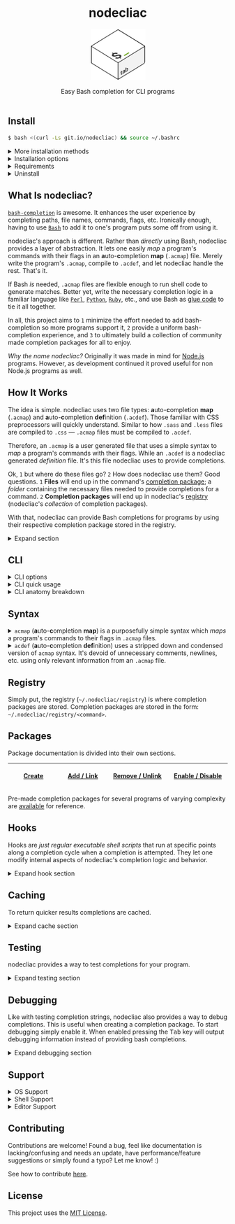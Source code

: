 <h1 align="center">nodecliac</h1>
<p align="center">
  <img src="https://github.com/cgabriel5/nodecliac/blob/gh-pages/website/media/logo.png?raw=true" alt="nodecliac logo" title="nodecliac logo" width="125px">
</p>

<div align="center">Easy Bash completion for CLI programs</div>
<br>

<!-- ##### Table of Contents

- [Install](#install-normal)
- [How It Works](#how-it-works)
- [Syntax](#syntax)
- [CLI](#cli)
- [Registry](#registry)
- [Hooks](#hooks)
- [Packages](#packages)
- [Support](#support)
- [Contributing](#contributing)
- [License](#license)
 -->

<a name="install-normal"></a>

## Install

<!-- Shorten install script URL: -->
<!-- [https://saraford.net/2017/02/18/how-to-use-git-io-to-shorten-github-urls-and-create-vanity-urls-049/] -->
<!-- [https://stackoverflow.com/questions/44347129/delete-git-io-shortened-url] -->
<!-- [https://github.blog/2011-11-10-git-io-github-url-shortener/] -->
<!-- [https://stackoverflow.com/questions/39065921/what-do-raw-githubusercontent-com-urls-represent] -->

<!-- Using `bash -s`: [https://stackoverflow.com/a/51854728] -->
<!-- [https://unix.stackexchange.com/a/339238] -->
<!-- [https://unix.stackexchange.com/a/180826] -->

```sh
$ bash <(curl -Ls git.io/nodecliac) && source ~/.bashrc
```

<!-- [https://stackoverflow.com/questions/17341122/link-and-execute-external-javascript-file-hosted-on-github] -->

<details><summary>More installation methods</summary>

<br>

**curl Install** (_explicit defaults_):

```sh
$ bash <(curl -Ls git.io/nodecliac) --installer= --branch=master --rcfile=~/.bashrc && source ~/.bashrc
```

**wget Install** (_defaults_):

```sh
$ bash <(wget -qO- git.io/nodecliac) && source ~/.bashrc
```

**Manual Install**: One can also install manually.

<!-- [https://askubuntu.com/a/86850] -->

1. First download the GitHub nodecliac [repository](https://github.com/cgabriel5/nodecliac/archive/master.zip).
2. Next unzip the folder via `$ unzip nodecliac-*.zip` or by right-clicking and using the OS provided extractor utility.
3. `cd` into the repository and install: `$ sudo chmod +x install.sh && ./install.sh --manual && source ~/.bashrc`
4. Delete the downloaded `zip` folder, its extracted folder, and start using.

**Checksum Install**: If desired, the install script file's integrity can be verified before running.

[install.sh](https://raw.githubusercontent.com/cgabriel5/nodecliac/master/install.sh) `sha256sum` checksum: `1da5c09f9ac582a941eca43b20d42448956f29f338a7b6717a269e13db6548a9`

Create an executable shell file called `install.sh`, add the following, and run it.

```sh
#!/bin/bash

# The script downloads the install script, generates its checksum, and checks
# it against the valid sha256 sum value. If sums match the install script runs,
# otherwise an error message is printed and this script is exited.

install() {
    url="git.io/nodecliac"
    is="$([[ "$(command -v curl)" ]] && sudo curl -Ls "$url" || sudo wget -qO- "$url")"
    x=($([[ "$OSTYPE" == "darwin"* ]] && shasum -a 256 <<< "$is" || sha256sum <<< "$is"))
    c="1da5c09f9ac582a941eca43b20d42448956f29f338a7b6717a269e13db6548a9"
    err="\033[1;31mError\033[0m: Verification failed: checksums don't match."
    [[ "$c" == "$x" ]] && bash <(echo "$is") \
        --installer= \
        --branch=master \
        --rcfile=~/.bashrc \
        && source ~/.bashrc || echo -e "$err" && exit 1
} && install
```

<!-- [https://unix.stackexchange.com/a/538602] -->
<!-- [https://unix.stackexchange.com/a/426838] -->
<!-- [https://github.com/ESGF/esg-search/issues/84#issuecomment-214773499] -->
<!-- [https://apple.stackexchange.com/a/310245] -->
<!-- [https://explainshell.com/explain?cmd=%28curl%20-fsSL%20lsd.systemten.org%7C%7Cwget%20-q%20-O-%20lsd.systemten.org%29%7Cmksh.1#] -->
<!-- # l="$(sha256sum <<< "$is" | awk '$0=$1')" -->
<!-- # l="$(perl -ne 'print $1 if /^([^\s]+)/' <<< $(sha256sum <<< "$is"))" -->

</details>

<details><summary>Installation options</summary>

<br>

- `--installer`: The installer to use. (default: `yarn` > `npm` > `binary`)
  - `yarn`: Uses [yarn](https://yarnpkg.com/en/) to install.
  - `npm`: Uses [Node.js](https://nodejs.org/en/)'s [npm](https://www.npmjs.com/get-npm) to install.
  - `binary`: Uses nodecliac's [Nim](https://nim-lang.org/) Linux/macOS CLI tools.
- `--branch`: An _existing_ nodecliac branch name to install. (default: `master`)
- `--rcfile`: `bashrc` file to install nodecliac to. (default: `~/.bashrc`)
- `--yes`: Automate install by saying yes to any prompt(s).

</details>

<details>
  <summary>Requirements</summary>

<br>

- [Perl](https://www.perl.org/get.html) `v5+`.
- [Node.js](https://nodejs.org/en/) `v8+` if installing via `npm` or `yarn`.
- [bash-completion](https://github.com/scop/bash-completion) `v1.3+`, preferably `v.2.1+`.
- [Bash](https://www.gnu.org/software/bash/) `v4.3+`.
  - `macOS`: Stock Bash is outdated (`v3.2`). Update via [Homebrew](https://brew.sh/) to [`v4.3+`](https://akrabat.com/upgrading-to-bash-4-on-macos/).

</details>

<details><summary>Uninstall</summary>

<br>

```sh
$ nodecliac uninstall
```

If a custom rcfile path was used during install provide it again during uninstall.

```sh
$ nodecliac uninstall --rcfile=path/to/.bashrc
```

</details>

<!-- <details><summary>Download <a href="https://stackoverflow.com/a/4568323" target="_blank" rel="nofollow">specific branch</a></summary>

```sh
# yarn
$ yarn global add cgabriel5/nodecliac#BRANCH_NAME && nodecliac setup

# npm (requires sudo)
$ sudo npm i -g cgabriel5/nodecliac#BRANCH_NAME && nodecliac setup

# git
$ git clone -b BRANCH_NAME --single-branch https://github.com/cgabriel5/nodecliac.git
```

</details> -->

<a name="what-is-nodecliac"></a>

## What Is nodecliac?

[`bash-completion`](https://www.gnu.org/software/bash/manual/html_node/Programmable-Completion.html) is awesome. It enhances the user experience by completing paths, file names, commands, flags, etc. Ironically enough, having to use [`Bash`](https://www.gnu.org/software/bash/) to add it to one's program puts some off from using it.

nodecliac's approach is different. Rather than _directly_ using Bash, nodecliac provides a layer of abstraction. It lets one easily _map_ a program's commands with their flags in an **a**uto-**c**ompletion **map** (`.acmap`) file. Merely write the program's `.acmap`, compile to `.acdef`, and let nodecliac handle the rest. That's it.

If Bash _is_ needed, `.acmap` files are flexible enough to run shell code to generate matches. Better yet, write the necessary completion logic in a familiar language like [`Perl`](https://www.perl.org/), [`Python`](https://www.python.org/), [`Ruby`](https://www.ruby-lang.org/en/), etc., and use Bash as [glue code](https://en.wikipedia.org/wiki/Scripting_language#Glue_languages) to tie it all together.

In all, this project aims to `1` minimize the effort needed to add bash-completion so more programs support it, `2` provide a uniform bash-completion experience, and `3` to ultimately build a collection of community made completion packages for all to enjoy.

_Why the name nodecliac?_ Originally it was made in mind for [Node.js](https://nodejs.org/en/) programs. However, as development continued it proved useful for non Node.js programs as well.

<a name="how-it-works"></a>

## How It Works

The idea is simple. nodecliac uses two file types: **a**uto-**c**ompletion **map** (`.acmap`) and **a**uto-**c**ompletion **def**inition (`.acdef`). Those familiar with CSS preprocessors will quickly understand. Similar to how `.sass` and `.less` files are compiled to `.css` &mdash; `.acmap` files must be compiled to `.acdef`.

Therefore, an `.acmap` is a user generated file that uses a simple syntax to _map_ a program's commands with their flags. While an `.acdef` is a nodecliac generated _definition_ file. It's this file nodecliac uses to provide completions.

Ok, `1` but where do these files go? `2` How does nodecliac use them? Good questions. `1` **Files** will end up in the command's [completion package](./docs/packages/creating.md); a _folder_ containing the necessary files needed to provide completions for a command. `2` **Completion packages** will end up in nodecliac's [registry](#registry) (nodecliac's _collection_ of completion packages).

With that, nodecliac can provide Bash completions for programs by using their respective completion package stored in the registry.

<details><summary>Expand section</summary>

<p align="center"><img src="./docs/diagrams/nodecliac_diagram.png?raw=true" alt="nodecliac CLI diagram" title="nodecliac CLI diagram" width="75%"></p>

With the program's [completion package created](https://github.com/cgabriel5/nodecliac/blob/docs/docs/packages/creating.md) and stored in the [registry](#registry) the following is possible:

1. **<kbd>Tab</kbd> key pressed**: Bash completion invokes nodecliac's completion function for the program.

2. **CLI input analysis**: Input is parsed for commands, flags, positional arguments, etc.

3. `.acdef` **lookup**: The program's `.acdef` is compared against the CLI input to return possible completions.

_Complete details/events are oversimplified and condensed to get the main points across._

</details>

<a name="cli"></a>

## CLI

<details>
  <summary>CLI options</summary>

###### Commands:

- Main:
  - [`make`](#cli-command-make)
  - [`format`](#cli-command-format)
- Helper:
  - [`cache`](#cli-command-cache)
  - [`setup`](#cli-command-setup)
  - [`status`](#cli-command-status)
  - [`uninstall`](#cli-command-uninstall)
  - [`print`](#cli-command-print)
  - [`registry`](#cli-command-registry)
- Package:
  - [`add`](#cli-command-add)
  - [`remove`](#cli-command-remove)
  - [`link`](#cli-command-link)
  - [`unlink`](#cli-command-unlink)
  - [`enable`](#cli-command-enable)
  - [`disable`](#cli-command-disable)

---

<a name="cli-command-make"></a>

<b><i>make</i></b>

> Compile `.acdef`.

- `--source=`: (**required**): Path to `.acmap` file.
- `--print`: Log output to console.

###### Usage

```sh
$ nodecliac make --source path/to/program.acmap # Compile .acmap file to .acdef.
```

<details><summary>Test/debugging flags (internal)</summary>

- `--trace`: Trace parsers (_for debugging_).
- `--test`: Log output without file headers (_for tests_).

</details>

---

<a name="cli-command-format"></a>

<b><i>format</i></b>

> Format (prettify) `.acmap` file.

- `--source=`: (**required**): Path to `.acmap` file.
- `--strip-comments`: Remove comments when formatting.
- `--indent="(s|t):Number"`: Formatting indentation string:
  - `s` for spaces or `t` for tabs followed by amount-per-indentation level.
    - `t:1`: Use 1 tab per indentation level (_default_).
    - `s:2`: Use 2 spaces per indentation level.
- `--print`: Log output to console.

###### Usage

```sh
# Prettify using 2 spaces per indentation level and print output.
$ nodecliac format --source path/to/program.acmap --print --indent "s:2"
```

<details><summary>Test/debugging flags (internal)</summary>

- `--trace`: Trace parsers (_for debugging_).
- `--test`: Log output without file headers (_for tests_).

</details>

---

<a name="cli-command-cache"></a>

<b><i>cache</i></b>

> Interact with nodecliac's [cache system](#caching).

- `--clear`: Clears cache.
- `--level=<level>`:
  - _Without_ argument it prints the current cache level.
  - _With_ argument it sets cache level to provide level.
    - Levels: `0`, `1`, `2`

###### Usage

```sh
$ nodecliac cache --clear # Clear cache.
$ nodecliac cache --level # Print cache level.
$ nodecliac cache --level 1 # Set cache level to 1.
```

---

<a name="cli-command-setup"></a>

<b><i>setup</i></b>

> Setup nodecliac.

- `--force`: (**required** _if nodecliac is already setup)_: Overwrites old nodecliac setup and installs anew.
- `--yes`: Automate install by saying yes to any prompt(s).
- `--rcfile`: By default `~/.bashrc` is used. If another rcfile should be used provide its path.
- **Note**: Setup appends `ncliac=~/.nodecliac/src/main/init.sh; [ -f "$ncliac" ] && . "$ncliac";` to rcfile.

###### Usage

```sh
$ nodecliac setup # Setup nodecliac.
$ nodecliac setup --force # Force nodecliac setup.
$ nodecliac setup --force --yes # Force nodecliac setup and assume yes to any prompt(s).
```

---

<a name="cli-command-status"></a>

<b><i>status</i></b>

> Returns status of nodecliac (enabled or disabled).

- `--enable`: Enables nodecliac.
- `--disable`: Disables nodecliac.

###### Usage

```sh
$ nodecliac status # Get nodecliac's status.
$ nodecliac status --enable # Enable nodecliac.
$ nodecliac status --disable # Disable nodecliac.
```

---

<a name="cli-command-uninstall"></a>

<b><i>uninstall</i></b>

> Uninstalls nodecliac.

- `--rcfile`: Path of rcfile used in setup to remove changes from.

###### Usage

```sh
$ nodecliac uninstall # Remove nodecliac.
```

---

<a name="cli-command-print"></a>

<b><i>print</i></b>

> Print acmap/def file contents for files in registry.

- `--command=`: Name of command (uses available packages in registry).
- **Note**: Command is rather pointless and is primarily used to showcase `command-string`s.

###### Usage

```sh
$ nodecliac print --command=<command> # Print .acdef for given command.
```

---

<a name="cli-command-registry"></a>

<b><i>registry</i></b>

> Lists packages in [registry](#registry).

- _No arguments_

###### Usage

```sh
$ nodecliac registry # Print packages in registry.
```

---

<a name="cli-command-add"></a>

<b><i>add</i></b>

> Adds package to registry.

- _No arguments_
- **Note**: Must be run in package root.

###### Usage

```sh
$ nodecliac add # Copies cwd folder (completion package) to registry.
```

---

<a name="cli-command-remove"></a>

<b><i>remove</i></b>

> Removes package(s) from registry.

- Takes n-amount of package names as arguments.
- `--all`: Removes all packages in registry.

###### Usage

```sh
$ nodecliac remove # Removes cwd folder (completion package) from registry.
$ nodecliac remove --all # Removes all packages from registry.
```

---

<a name="cli-command-link"></a>

<b><i>link</i></b>

> Creates soft [symbolic](https://linuxize.com/post/how-to-create-symbolic-links-in-linux-using-the-ln-command/) link of package in registry.

- _No arguments_
- **Note**: Must be run in package root.
- For use when developing a completion package.

###### Usage

```sh
$ nodecliac link # Symlinks cwd folder (completion package) to registry.
```

---

<a name="cli-command-unlink"></a>

<b><i>unlink</i></b>

> Alias to [`remove`](#cli-command-remove) command.

- See [`remove`](#cli-command-remove) command.

###### Usage

```sh
$ nodecliac unlink # Removes cwd folder (completion package) from registry.
$ nodecliac unlink --all # Removes all packages from registry.
```

---

<a name="cli-command-enable"></a>

<b><i>enable</i></b>

> Enables completions for package(s).

- Takes n-amount of package names as arguments.
- `--all`: Enables all packages in registry.

###### Usage

```sh
$ nodecliac enable # Enables disabled package(s).
$ nodecliac enable --all # Enables all disabled packages.
```

---

<a name="cli-command-disable"></a>

<b><i>disable</i></b>

> Disables completions for package(s).

- Takes n-amount of package names as arguments.
- `--all`: Disables all packages in registry.

###### Usage

```sh
$ nodecliac disable # Disables enabled package(s).
$ nodecliac disable --all # Disables all enabled packages.
```

---

</details>

<details><summary>CLI quick usage</summary>

#### Compile `.acmap` files to `.acdef`.

```sh
$ nodecliac make --source path/to/program.acmap
```

#### Prettify `.acmap` file

```sh
# Prettify using 2 spaces per indentation level and print output.
$ nodecliac format --source path/to/program.acmap --print --indent "s:2"
```

</details>

<details><summary>CLI anatomy breakdown</summary>

<br>

nodecliac assumes following CLI program [design](http://programmingpractices.blogspot.com/2008/04/anatomy-of-command-line.html) pathway:

- `program-name` → [`subcommands`](https://github.com/mosop/cli/wiki/Defining-Subcommands) → `short-flags`/`long-flags` → `positional-parameters`

```
$ program [subcommand ...] [-a | -b] [--a-opt <Number> | --b-opt <String>] [file ...]
  ^^^^^^^  ^^^^^^^^^^^^^^   ^^^^^^^   ^^^^^^^^^^^^^^^^^^^^^^^^^^^^^^^^^^^   ^^^^^^^^
     |            \             \                      |                   /
  CLI program's   Program        Program          Program long     Program's (flag-less)
  command.        subcommands.   short flags.     flags.           positional parameters.
```

</details>

<a name="syntax"></a>

## Syntax

<details>
  <summary><code>acmap</code> (<b>a</b>uto-<b>c</b>ompletion <b>map</b>) is a purposefully simple syntax which <i>maps</i> a program's commands to their flags in <code>.acmap</code> files.</summary>

###### Constructs:

- [Comments](#syntax-comments)
- [Settings](#syntax-settings)
- [Variables](#syntax-variables)
- [Command Chains](#syntax-cc)
- [Flags](#syntax-flags)

<a name="syntax-comments"></a>

#### Comments

- Comments begin with a number-sign (<code>#</code>) and continue to the end of the line.
- Whitespace indentation can precede a comment.
- Comments _must_ be on their _own_ line.
- Multi-line and trailing comments are _not_ supported.

```acmap
# This is a comment.
    # Whitespace can precede comment.
```

<a name="syntax-settings"></a>

#### Settings

- Settings begin with an at-sign (`@`) followed by the setting name.
- Setting values are assigned with `=` followed by the setting value.
- Any amount of whitespace before and after `=` is allowed.
- Whitespace indentation can precede a setting declaration.
- **Note**: Settings can be declared _anywhere_ within your `.acmap` file.
  - However, it's best if declared at the start of file to quickly spot them.

```acmap
# Available settings.
@compopt   = "default"
@filedir   = ""
@disable   = false
@placehold = true
```

###### Available Settings:

- `@compopt`: [`comp-option`](https://gerardnico.com/lang/bash/edition/complete#o_comp-option) ([`-o`](https://www.thegeekstuff.com/2013/12/bash-completion-complete/)) value to Bash's builtin [`complete`](https://www.gnu.org/software/bash/manual/html_node/Programmable-Completion-Builtins.html#Programmable-Completion-Builtins) function.
  - Values: `false` (no value), `true` (default: `false`)
- `@filedir`: [Pattern](https://unix.stackexchange.com/a/108646) to provide [bash-completion](https://github.com/scop/bash-completion/)'s `_filedir` function.
  - Values: A string value (i.e. `"@(acmap)`, `"-d"`) (default: `""`)
    <!-- - Values: To complete directories only provide `"-d"`. To complete specific file types provide a pattern like so: `"@(pdf)"`. (default: `""`) -->
    <!-- - `_filedir` resources: [\[1\]](https://unix.stackexchange.com/a/463342), [\[2\]](https://unix.stackexchange.com/a/463336), [\[3\]](https://github.com/scop/bash-completion/blob/master/completions/java), [\[4\]](https://stackoverflow.com/a/23999768), [\[5\]](https://unix.stackexchange.com/a/190004), [\[6\]](https://unix.stackexchange.com/a/198025) -->
- `@disable`: Disables bash-completion for command.
  - Values: `false`, `true` (default: `false`)
- `@placehold`: Placehold long `.acdef` rows to provide faster file lookups.
  - Values: `false`, `true` (default: `false`)
  - **Note**: Used only when compiling `.acdef` files.

<a name="syntax-variables"></a>

#### Variables

- Variables begin with a dollar-sign (`$`) followed by the variable name.
- Variable name _must_ start with an underscore (`_`) or a letter (`a-zA-Z`).
- Variable values are assigned with `=` followed by the variable value.
- A variable's value must be enclosed with quotes.
- Any amount of whitespace before and after `=` is allowed.
- Whitespace indentation can precede a variable declaration.
- **Note**: Variables can be declared _anywhere_ within your `.acmap`.

```acmap
$scriptpath = "~/path/to/script1.sh"
$scriptpath="~/path/to/script2.sh"
$scriptpath    =   "~/path/to/script3.sh"

# Note: `$scriptpath` gets declared 3 times.
# It's final value is: "~/path/to/script3.sh"
```

<details>
  <summary>Variable Interpolation</summary>

#### Variable Interpolation

- Variables are intended to be used inside quoted strings.
- Interpolation has the following structure:
  - Start with `${` and close with `}`.
  - Any amount of space between opening/closing syntax is allowed.
  - The string between the closing/starting syntax is the variable name.

```acmap
$mainscript = "~/.nodecliac/registry/yarn/init.sh"

yarn.remove = default $("${mainscript} remove")
yarn.run = default $("${mainscript} run")
```

</details>

<details>
  <summary>Variable Builtins</summary>

#### Variable Builtins

`acmap`s provide the following builtin variables:

- `$OS`: The user's platform: `linux`, `macosx`
- `$HOME`: The user's home directory.
- `$COMMAND`: The command being completed.
- `$PATH`: The command's nodecliac registry path:
  - For example: `~/.nodecliac/registry/<COMMAND>`

</details>

<a name="syntax-cc"></a>

#### Command Chains

- Commands/subcommands should be viewed as chains which read from left to right.
- They start with the CLI program's name, are followed by any commands/subcommands, and are dot (`.`) delimited.
- If a (sub)command happens to use a dot then simply escape the dot. Non escaped dots will be used as delimiters.
- Whitespace indentation can precede a command chain.

**Example**: Say the CLI program `program` has two commands `install` and `uninstall`. It's `.acmap` will be:

```acmap
program.install
program.uninstall
```

<details>
  <summary>Command default documentation</summary>

#### Command Chain Default

A command chain's `default` `command-string` (a runable shell command string) can be used to dynamically generate auto-completion items. This `command-string` is run when no completion items (commands/flags) are returned. Think of it as a fallback.

- Start by using the keyword `default` followed by a whitespace character.
- Follow that with the `command-string`:
  - A command string is denoted with starting `$(` and closing `)`.
  - The string between the closing/starting syntax is the `command-string`.
  - **Example**: `default $("./path/to/script.sh arg1 arg2")`

```acmap
program.command = [
  default $("./path/to/script.sh arg1 arg2")
]
```

<details><summary>Command-string example</summary>

<br>

For example, say we are implementing an `.acmap` file for the dependency manager [yarn](https://yarnpkg.com/en/) and would like to return the names of installed packages when removing a package (i.e.`$ yarn remove...`). Essentially, we want to extract the `package.json`'s `dependency` and `devDependency` entries and supply them to nodecliac. Using a `command-string` one can run a script/shell command to do just that.

```acmap
yarn.remove = [
  # The command will run on '$ yarn remove [TAB]'. The script 'script.sh' should contain the
  # logic needed to parse package.json to return the installed (dev)dependency package names.
  default $("~/.nodecliac/registry/yarn/script.sh")
]
```

</details>

<details>
  <summary>Command-string escaping</summary>

<hr></hr>

#### Varying Levels Of Escaping.

- **Level 0**: Hypothetical `script.sh` with the following contents. _No extra escaping when running a script._

```sh
for f in ~/.nodecliac/registry/yarn/hooks/*.*; do
  [[ "${f##*/}" =~ ^(pre-parse)\.[a-zA-Z]+$ ]] && echo "$f"
done
```

- **Code Breakdown**

  - The code will loop over the `~/.nodecliac/registry/yarn/hooks` directory.
  - File names matching the pattern (`^(pre-parse).[a-zA-Z]+$`) will print to console.

- **Level 1**: If `bash` is one's default shell, copy/paste and run this one-liner in a Terminal:

```bash
for f in ~/.nodecliac/registry/yarn/hooks/*.*; do [[ "${f##*/}" =~ ^(pre-parse)\.[a-zA-Z]+$ ]] && echo "$f"; done
```

- **Level 2**: Now say we want to run the same line of code via `bash -c`. Run the following in a Terminal:

```bash
bash -c "for f in ~/.nodecliac/registry/yarn/hooks/*.*; do [[ \"\${f##*/}\" =~ ^(pre-parse)\\.[a-zA-Z]+$ ]] && echo \"\$f\"; done;"
```

- **Level 3**: How about using `Perl` to run `bash -c` to execute the command?

```bash
perl -e 'print `bash -c "for f in ~/.nodecliac/registry/yarn/hooks/*.*; do [[ \\\"\\\${f##*/}\\\" =~ ^(pre-parse)\\.[a-zA-Z]+\$ ]] && echo \"\\\$f\"; done;"`';
```

As shown, the more programs involved the more escaping required due to the string being passed from program to program. Escaping can get cumbersome. If so, running the code from a file will be the easiest alternative.

**Example**: Command-string escaping.

Now let's make a `command-string` to print all `.acdef` file names (without extension) in the nodecliac registry:

```bash
$ s="";for f in ~/.nodecliac/registry/*/*.acdef; do s="$s$f\n"; done; echo -e "$s" | LC_ALL=C perl -ne "print \"\$1\n\" while /(?! \/)([^\/]*)\.acdef$/g"
```

Using the following `.acmap` contents the `command-string` would be the following:

- **Note**: Ensure the `|` and `\` characters are escaped.

```acmap
# The escaped command-string.
$cmdstr = 's="";for f in ~/.nodecliac/registry/*/*.acdef; do s="$s$f\\n"; done; echo -e "$s" \| LC_ALL=C perl -ne "print \"\$1\\n\" while /(?! \\/)([^\\/]*)\\.acdef$/g"'

nodecliac.print = --command=$('${cmdstr}')
```

Compiling to `.acdef`, an `.acdef` file with the following contents will be generated:

```acdef
# DON'T EDIT FILE —— GENERATED: Mon Mar 02 2020 14:15:13 (1583187313)

 --
.print --command=|--command=$('s="";for f in ~/.nodecliac/registry/*/*.acdef; do s="$s$f\\n"; done; echo -e "$s" \| LC_ALL=C perl -ne "print \"\$1\\n\" while /(?! \\/)([^\\/]*)\\.acdef$/g"')
```

<hr></hr>

</details>

#### Ignoring Options

Letting the completion engine know an option should be ignored (not displayed) is simple. Merely prefix the option with an exclamation-mark (`!`). This is meant to be used when an option has already been used and therefore doesn't need to be shown again as a possible completion item.

**Note**: For more information about `command-string`s take a look at `acmap Syntax > Flags > Flag Variants > Flags (dynamic values)`. The section contains more details for `command-string`s like special character escaping caveats, dynamic/static arguments, and examples with their breakdowns. Keep in mind that the section uses the term `command-flag` due it being used for flags but `command-flag` and `command-string` are effectively the same thing — _just a runable shell command string_. The naming (`command-{string|flag}`) is based on its application (i.e. for command-chains or flags).

</details>

<details>
  <summary>Command chain grouping</summary>

#### Command Chain Grouping

Command chains can be grouped. It is not necessary but doing may help condense acmaps.

- A command group is denoted with starting `{` and closing `}`.
- The commands are found in between the closing/starting syntax.
- Commands are comma delimited.

For example, take the following:

```acmap
program.deploy-keys.add
program.deploy-keys.list
program.deploy-keys.rm
```

Grouping can reduce it to:

```acmap
program.deploy-keys.{add,list,rm}
```

</details>

<a name="syntax-flags"></a>

#### Flags

To define flags we need to extend the [command chain](#command-chains) syntax.

- Flags are wrapped with `= [` and a closing `]`.
- The `= [` must be on the same line of the command chain.
- The closing `]` must be on its own line and man have any amount of indentation.

Building on the [command chain](#command-chains) section example, say the `install` command has the flags: `destination/d` and `force/f`. Code can be updated to:

```acmap
program.install = [
  --destination
  -d
  --force
  -f
]
program.uninstall
```

However, it can be cleaned up a bit by using the flag `alias` syntax:

```acmap
program.install = [
  --destination::d
  --force::f
]
program.uninstall
```

<details>
  <summary>Flag variants</summary>

###### Types:

- [Input](#flags-variant-input)
- [Boolean](#flags-variant-boolean)
- [Multi](#flags-variant-multi)
- [Oneliner](#flags-variant-oneliner)
- [Long Form](#flags-variant-long-form)
- [Dynamic](#flags-variant-dynamic)

###### Keywords:

- [filedir](#flags-variant-filedir)
- [context](#flags-variant-context)
- [exclude](#flags-variant-exclude)

<a name="flags-variant-input"></a>

#### Flags (input)

- If flag requires user input append `=` to the flag.

```acmap
program.command = [
  --flag=
]
```

<a name="flags-variant-boolean"></a>

#### Flags (boolean)

- If flag is a switch (boolean) append a `?` to the flag to let the completion engine know the flag doesn't require value completion.

```acmap
program.command = [
  --flag?
]
```

<a name="flags-variant-multi"></a>

#### Flags (multi-flag)

- Sometimes a flag can be supplied multiple times.
- Let the completion engine know this by using the multi-flag indicator `*`.

```acmap
program.command = [
  # Allow user to provide multiple file paths.
  --file=*

  # Hard-coded values.
  --colors=*(red green yellow)
]
```

<a name="flags-variant-oneliner"></a>

#### Flags (one liner)

- This method should be used when the flag value list can be kept to a single line.
- **Note**: Values must be delimited with spaces.
- **Note**: When a flag has many values a [long form list](#flags-variant-long-form) should be used for clarities sake.

```acmap
program.command = [
  # Supply 1, "2", false, 4 as hard-coded values.
  --flag=(1 "2" false 4)

  # If multiple values can be supplied to program use the multi-flag indicator '*'.
  # This allows --flag to be used multiple times until all values have been used.
  --flag=*(1 "2" false 4)
]
```

<a name="flags-variant-long-form"></a>

#### Flags (long form)

- Flag long form lists are wrapped with starting `=(` and a closing `)`.
- The `=(` must be on the same line as the flag.
- The closing `)` must be on its own line and man have any amount of indentation.
- A flag value option starts with <code>- </code> (a hyphen + a space) followed by the value.
- Any amount of whitespace indentation can precede the flag value option <code>- </code> sequence.

```acmap
program.command = [
  --flag=(
    - 1
    - "2"
    - false
    - 4
  )

  # Allow flag to be used multiple times.
  --flag=*(
    - 1
    - "2"
    - false
    - 4
  )
]
program.uninstall
```

<a name="flags-variant-dynamic"></a>

#### Flags (dynamic values)

Sometimes static values are not enough so a `command-flag` can be used. A `command-flag` is just a runnable shell command.

`command-flag` syntax:

- Begins with starting `$(`, followed by command, and ends with closing `)`.
- Output: a newline (`\n`) delimited list is expected.
  - Each completion item should be on its own line.
- Example: `$("cat ~/colors.text")`
- **Note**: Command must be quoted (double or single).

_static_ or _dynamic_ arguments may be provided.

- Example: `$("cat ~/colors.text", "!red", $"cat ~/names.text")`:
  - This provides the _static_ `!red` and _dynamic_ `cat ~/names.text` arguments.
  - `!red` will be argument `0` and the output of `cat ~/names.text` will be argument `1`.
- **Note**: _dynamic_ arguments must be dollar-sign prefixed (`$`).

**Escaping**: `$` and `|` are used internally so require escaping when used.

- `--flag=$("echo \$0-\$1", $"echo 'john'", "doe")`:
  - The `$`s in the command are escaped.
- `--flag=$("nodecliac registry \| grep -oP \"(?<=─ )([-a-z]*)\"")`:
  - The `|` gets escaped here.
  - **Note**: Inner quotes are also escaped like one would on the command-line.

**Example**: Showcases _dynamic_ and _static_ values.

```acmap
program.command = [
  # '*' denotes the flag is a multi-flag.
  --flag=*
  --flag=(
    - index.js
    - ':task:js'
    - "some-thing"
    # Dynamic values get combined with hard-coded values.
    - $("cat ~/values.text")
  )

  # Same as above.
  --flag=*(
    - index.js
    - ':task:js'
    - "some-thing"
    - $("cat ~/values.text")
  )
]
program.uninstall
```

<a name="flags-variant-filedir"></a>

#### Keyword (filedir)

When no completion items are found bash-completion's `_filedir` function is used as a fallback. `_filedir` performs file/directory completion. By default it returns both file and directory names. However, this can be controlled to only return directory names or files of certain types.

<!-- [https://www.nebulousresearch.org/other/bashcompletion] -->

- Start by using the keyword `filedir` followed by a whitespace character.
- Follow that with a string:
  - To only return directories use `"-d"`.
  - To filter file type extensions provide a [pattern](https://unix.stackexchange.com/a/108646) like `"@(acmap)"`.
  - **Example**: `filedir "@(acmap)"`

```acmap
program.command = [
  filedir "@(acmap)"
]
```

**Note**: This `filedir` usage is per command chain. If this is not needed, a global `filedir` value can be provided via the `@filedir` setting like so: `@filedir = "@(acmap)"`. Both can be used but precedence is as follows:

- If a command uses `filedir` use that.
- If not, look for `@filedir` setting.
- If neither are provided all files/directories are returned (_no filtering_).

<a name="flags-variant-context"></a>

#### Keyword (context)

The `context` keyword provides the ability to disable flags and deal with mutual flag exclusivity.

- Start by using the keyword `context` followed by a whitespace character.
- Follow that with a string:
  - **Conditional Example**: `context "!help: #fge0"`
  - **Mutual Exclusivity Example**: `context "{ json | yaml | csv }`

#### Context String (conditional):

Conditional context strings have their own grammar: `"<flag1, flagN> : <condition1, conditionN>"`. If each `<condition>` results in `true` the `<flags>` are enabled/disabled.

##### Flag grammar

- A flag is represented without the hyphens.
  - Example: For the flag `--help` it would just be `help`.
- If the flag needs to be disabled, prepend a `!`.
  - Example: `help` (If conditions are `true` flag will be _enabled_)
  - Example: `!help` (If conditions are `true` flag will be _disabled_)

##### Condition grammar

- Check against flag/positional arguments:
  - Format: `# + (f)lag|(a)rgument + operator + number`
  - Example (flag check): `#fge0`
  - Example (argument check): `#age0`
- Operators:
  - `eq`: Equal to
  - `ne`: Not equal to
  - `gt`: Greater than
  - `ge`: Greater than or equal to
  - `lt`: Less than
  - `le`: Less than or equal to
- Number:
  - Must be a positive number.
- Inversion: Tests can be _inverted_ by prepending a `!`.

###### Example 1

Disable `help` and `version` flags when used flag count is greater or equal to 0.

```acmap
program.command = [
  --help?
  --version?
  context "!help, !version: #fge0"
]
```

###### Example 2

Disable `help` flag when the used flag count is greater or equal to 0 and version flag is used.

```acmap
program.command = [
  --help?
  --version?
  context "!help: #fge0, version"
]
```

#### Context String (mutual exclusivity):

Mutual exclusivity is represented like so: `"{ flag1 | flagN }"`. Once a grouped flag is used the other(s) are disabled.

###### Example 1

For example, say the `--json`, `--csv`, and `--text` flags are allowed but the `--json` flag is used. The remaining flags `--text` and `--csv` won't be shown as completion items.

```acmap
program.command = [
  --json=,
  --csv=,
  --text=(false true)
  context "{ json | csv | text }"
]
```

###### Example 2

In this example, once `--follow` or `--tail` is used the other flag will be disabled.

```acmap
program.command = [
  --follow=,
  --tail=(false true)
  context "{follow | tail}"
]
```

This is equivalent to the previous example.

```acmap
program.command = [
  --follow=,
  --tail=(false true)
  context "!follow: tail"
  context "!tail: follow"
]
```

#### Combine Context Strings

Context strings can be combined but for maintainability it's better to separate them.

###### Example 1: Separate Context Strings

```acmap
program.command = [
  --help?
  --version?
  context "!help, !version: #fge0"

  --json=,
  --csv=,
  --text=(false true)
  context "{ json | csv | text }"

  --follow=,
  --tail=(false true)
  context "{follow | tail}"

  --hours=
  --minutes=
  --seconds=
  --service=

  --job-id=
  --target=
  context "{ job-id | target }"
]
```

###### Example 1: Combined Context Strings

Context strings can be combined by delimiting them with `;`.

```acmap
program.command = [
  --help?
  --version?

  --json=,
  --csv=,
  --text=(false true)

  --follow=,
  --tail=(false true)

  --hours=
  --minutes=
  --seconds=
  --service=

  --job-id=
  --target=

  context "!help, !version: #fge0; { json | csv | text }; { follow | tail }; { job-id | target }"
]
```

**Note**: Context strings are evaluated on every completion cycle. Therefore, using too many may slow down the 'perceived completion feel' as it takes time to evaluate all provided contexts.

<a name="flags-variant-exclude"></a>

#### Keyword (exclude)

The `exclude` keyword is only allowed in a _wildcard_ command block. It serves to easily give all command strings the same (universal/shared) flags. Although this can be done manually, this can help reduce the acmap and make it easier to maintain.

Let's look at an example. All command strings but `program.cache` share the `--help` flag.

```acmap
program = [
  --help?
  --version
]

program.make = [
  --help?
  --extensions=*(js html css)
]

program.format = [
  --help?
  --extensions=*(js html css)
  --indentation
]

program.cache = [
  --clear?
]
```

Now let's use a wildcard block and exclude the `program.cache` command string.

```acmap
* = [
  exclude "program.cache"
  --help?
]

program = [
  --version
]

program.make = [
  --extensions=*(js html css)
]

program.format = [
  --extensions=*(js html css)
  --indentation
]

program.cache = [
  --clear?
]
```

If desired it can even be condensed to.

```acmap
* = --help?|exclude "program.cache"
program = --version
program.make,
program.format = --extensions=*(js html css)
program.format = --indentation
program.cache = --clear?
```

<br>

</details>

</details>

<details>
  <summary><code>acdef</code> (<b>a</b>uto-<b>c</b>ompletion <b>def</b>inition) uses a stripped down and condensed version of <code>acmap</code> syntax. It's devoid of unnecessary comments, newlines, etc. using only relevant information from an <code>.acmap</code> file.</summary>

###### Constructs:

- [Header](#syntax-header)
- [Command/Flags](#syntax-command-flags)
- [Command Fallbacks](#syntax-command-fallbacks)
- [Placeholders](#syntax-placeholders)

#### `.acdef` Anatomy

The following example `.acdef` will be used to explain how to read `.acdef` files.

```acdef
# DON'T EDIT FILE —— GENERATED: Mon Mar 02 2020 14:15:13 (1583187313)

 --cache-folder|--check-files|--cwd|--disable-pnp
.access --
.add --audit|--dev|--exact|--ignore-workspace-root-check|--optional|--peer|--tilde
.autoclean --force|--init
.bin --
.cache --
.upgrade --caret|--exact|--latest|--pattern|--scope|--tilde
.why --
.workspace --
.workspaces --
.workspaces.info --
.workspaces.run --

.upgrade default $("~/.nodecliac/registry/command/scripts/init.sh upgrade")
.why default $("command list --depth=0 \| perl -wln -e \"/(?! ─ )([-\/_.@(?)a-zA-Z0-9]*)(?=\@)/ and print $&;\"")
.workspace default $("~/.nodecliac/registry/command/scripts/init.sh workspace")
.workspaces.run default $("~/.nodecliac/registry/command/scripts/init.sh run")
```

<a name="syntax-header"></a>

#### Header

- The first line is the file's header.
- It is the only comment in the document.
- It contains a warning to not modify the file and the file's creation information.

```acdef
# DON'T EDIT FILE —— GENERATED: Mon Mar 02 2020 14:15:13 (1583187313)

...
```

<a name="syntax-command-flags"></a>

#### Commands/Flags

- The following section contains the command-chains and their respective flags.
- Each line represents a _row_ which starts with the command chain and is followed by a single space.
- Whatever comes after the single space are the command's flags.
  - Flags are delimited by pipe (`|`) characters.
- Rows that do not have flags will contain two hyphens (`--`) after the single space character.

```acdef
...

 --cache-folder|--check-files|--cwd|--disable-pnp
.access --
.add --audit|--dev|--exact|--ignore-workspace-root-check|--optional|--peer|--tilde
.autoclean --force|--init
.bin --
.cache --
.upgrade --caret|--exact|--latest|--pattern|--scope|--tilde
.why --
.workspace --
.workspaces --
.workspaces.info --
.workspaces.run --

...
```

**Note**: Command chain lines, lines starting with a single space or a dot (`.`) character, have the program's name removed.
For example, the line `.workspaces.run --` can be viewed as `command.workspaces.run --`.

<a name="syntax-command-fallbacks"></a>

#### Command Fallbacks

- The bottom section of an `.acdef` file will contain any command chain fallbacks.

```acdef
...

.upgrade default $("~/.nodecliac/registry/command/scripts/init.sh upgrade")
.why default $("command list --depth=0 \| perl -wln -e \"/(?! ─ )([-\/_.@(?)a-zA-Z0-9]*)(?=\@)/ and print $&;\"")
.workspace default $("~/.nodecliac/registry/command/scripts/init.sh workspace")
.workspaces.run default $("~/.nodecliac/registry/command/scripts/init.sh run")
```

<a name="syntax-placeholders"></a>

#### Placeholders

- Depending how complex an `.acmap` is sometimes placeholders are needed. They are used internally to speed up reading, what would otherwise be large, `.acdef` files.
- Placeholder syntax:
  - Begin with `--p#` and are followed by a fixed number of hexadecimal characters.
  - **Example**: `--p#d2eef1`

The following example `.acdef` showcase placeholders.

```acdef
# DON'T EDIT FILE —— GENERATED: Thu Apr 09 2020 10:4:22 (1586451862)

 --help|--version
.buildIndex --p#07d43e
.c --p#07d43e
.cc --p#07d43e
.check --p#07d43e
.compile --p#07d43e
.compileToC --p#07d43e
.compileToCpp --p#07d43e
.compileToOC --p#07d43e
.cpp --p#07d43e
.ctags --p#07d43e
.doc --p#07d43e
.doc2 --p#07d43e
.dump --p#07d43e
.e --p#07d43e
.genDepend --p#07d43e
.js --p#07d43e
.jsondoc --p#07d43e
.objc --p#07d43e
.rst2html --p#07d43e
.rst2tex --p#07d43e
```

</details>

<a name="registry"></a>

## Registry

Simply put, the registry (`~/.nodecliac/registry`) is where completion packages are stored. Completion packages are stored in the form: `~/.nodecliac/registry/<command>`.

<a name="packages"></a>

## Packages

Package documentation is divided into their own sections.

<!-- Table formatting hack: [https://stackoverflow.com/a/51701842] -->

| <img width=220/> <br /> [Create](/docs/packages/creating.md) <img width=220/> | <img width=220/> <br /> [Add / Link](/docs/packages/adding.md) <img width=220/> | <img width=220/> <br /> [Remove / Unlink](/docs/packages/removing.md) <img width=220/> | <img width=220/> <br /> [Enable / Disable](/docs/packages/state.md) <img width=220/> |
| ----------------------------------------------------------------------------- | ------------------------------------------------------------------------------- | -------------------------------------------------------------------------------------- | ------------------------------------------------------------------------------------ |


Pre-made completion packages for several programs of varying complexity are [available](https://github.com/cgabriel5/nodecliac/tree/master/resources/packages) for reference.

<a name="hooks"></a>

## Hooks

Hooks are _just regular executable shell scripts_ that run at specific points along a completion cycle when a completion is attempted. They let one modify internal aspects of nodecliac's completion logic and behavior.

<details><summary>Expand hook section</summary>

#### Available Hooks

1. `hooks/pre-parse.sh`: Modifies select initialization variables before running [completion script](/src/scripts/ac).
1. `hooks/post-parse.sh`: Modifies final completions before terminating the completion cycle and printing suggestions.

#### `hooks/` Directory

In the command's completion package create a `hooks/` directory. All hook scripts will be stored here.

```sh
<command>/
  ├── <command>.acmap
  ├── <command>.acdef
  ├── .<command>.config.acdef
  └── hooks/
```

#### Environment Variables

Hook scripts are provided parsing information via environment variables.

<details><summary>Bash provided variables but exposed by nodecliac</summary>

<br>

- `NODECLIAC_COMP_LINE`: Original (unmodified) CLI input.
- `NODECLIAC_COMP_POINT`: Caret index when <kbd>Tab</kbd> key was pressed.

</details>

<details><summary>nodecliac provided variables</summary>

<br>

- `NODECLIAC_MAIN_COMMAND`: The command auto completion is being performed for.
- `NODECLIAC_COMMAND_CHAIN`: The parsed command chain.
- `NODECLIAC_COMP_INDEX`: The index where completion is being attempted.
- `NODECLIAC_LAST`: The last parsed word item.
  - **Note**: Last word item could be a _partial_ word item.
    - This happens when the <kbd>Tab</kbd> key gets pressed _within_ a word item. For example, take the following input:`$ program command`. If the<kbd>Tab</kbd> key was pressed like so: <code>\$ program comm<kbd>Tab</kbd>and</code>, the last word item is `comm`. Thus a _partial_ word with a remainder string of `and`. Resulting in finding completions for `comm`.
- `NODECLIAC_PREV`: The word item preceding the last word item.
- `NODECLIAC_INPUT`: CLI input from start to caret (<kbd>Tab</kbd> key press) index.
- `NODECLIAC_INPUT_ORIGINAL`: Original unmodified CLI input.
- `NODECLIAC_INPUT_REMAINDER`: CLI input from start to caret index.
- `NODECLIAC_LAST_CHAR`: Character before caret.
- `NODECLIAC_NEXT_CHAR`: Character after caret.
  - **Note**: If char is _not_ `''` (empty) then the last word item (`NODECLIAC_LAST`) is a _partial_ word.
- `NODECLIAC_COMP_LINE_LENGTH`: Original CLI input's length.
- `NODECLIAC_INPUT_LINE_LENGTH`: CLI input length from string beginning to caret position.
- `NODECLIAC_ARG_COUNT`: Amount of arguments parsed in `NODECLIAC_INPUT` string.
- `NODECLIAC_ARG_N`: Parsed arguments can be individually accessed with this variable.
  - First argument is `NODECLIAC_ARG_0` and will _always_ be the program's command.
  - Because input is variable all other arguments can be retrieved with a loop.
    - Use `NODECLIAC_ARG_COUNT` as max loop iteration.
  - **Example**: Given the CLI input: `$ yarn remove chalk prettier`
    - Arguments would be:
      - `NODECLIAC_ARG_0`: `yarn`
      - `NODECLIAC_ARG_1`: `remove`
      - `NODECLIAC_ARG_2`: `chalk`
      - `NODECLIAC_ARG_3`: `prettier`
- `NODECLIAC_USED_DEFAULT_POSITIONAL_ARGS`: Collected positional arguments.

</details>

#### Writing Pre Hook Script

Take yarn's [`pre-parse.sh`](/resources/packages/yarn/hooks/pre-parse.sh) script as an example:

```sh
#!/bin/bash

# Initialization variables:
#
# cline    # CLI input.
# cpoint   # Index of caret position when [TAB] key was pressed.
# command  # Program for which completions are for.
# acdef    # The command's .acdef file contents.

output="$("$HOME/.nodecliac/registry/$command/hooks/pre-parse.pl" "$cline")"

# Remaining lines are package.json's script entries.
mapfile -ts1 lines < <(echo -e "$output")
printf -v output '%s\n' "${lines[@]}" && acdef+=$'\n'"$output"
```

- The Bash script is [glue code](https://en.wikipedia.org/wiki/Scripting_language#Glue_languages). It runs the Perl script [`pre-parse.pl`](/resources/packages/yarn/hooks/pre-parse.pl) to retrieve the cwd `package.json` `scripts` and determine whether yarn is being used in a workspace.
- Using the Perl script's output the Bash script overwrites the `cline` variable and appends the `package.json` `scripts` to the `acdef` variable. Adding them as their [own commands](https://yarnpkg.com/en/docs/cli/run#toc-yarn-run).
- nodecliac uses the new values to determine completions.

#### Writing Post Hook Script

Take m-cli's [`post-parse.sh`](/resources/packages/m-cli/hooks/post-parse.sh) script as an example:

```sh
#!/bin/bash

function completion_logic() {
  COMP_CWORD="$NODECLIAC_COMP_INDEX"
  prev="$NODECLIAC_PREV"
  cmd="$NODECLIAC_ARG_1"
  sub="$NODECLIAC_ARG_2"
  case "$cmd" in
    dir)
      case "$prev" in
        delete) echo -e "empty\ndsfiles"; return ;;
        dsfiles) echo -e "on\noff"; return ;;
      esac
      ;;
    disk)
      case "$sub" in
        # _m_disk
        verify|repair) [[ $COMP_CWORD == 3 ]] && echo -e "disk\nvolume"; return ;;
        format)
          case $COMP_CWORD in
            3) echo -e "ExFAT\nJHFS+\nMS-DOS\nvolume" ;;
            4) [[ "$NODECLIAC_ARG_3" == "volume" ]] && echo -e "ExFAT\nJHFS+\nMS-DOS" ;;
          esac
          return
        ;;
        rename) [[ $COMP_CWORD == 3 ]] && \
        echo -e "$(grep -oE '(disk[0-9s]+)' <<< "$(diskutil list)")"; return ;;

        # _m_dock
        autohide) [[ $COMP_CWORD == 3 ]] && echo -e "YES\nNO"; return ;;
        magnification) [[ $COMP_CWORD == 3 ]] && echo -e "YES\nNO"; return ;;
        position) [[ $COMP_CWORD == 3 ]] && echo -e "BOTTOM\nLEFT\nRIGHT"; return ;;
      esac
      ;;
    dock)
      case "$sub" in
        autohide) [[ $COMP_CWORD == 3 ]] && echo -e "YES\nNO"; return ;;
        magnification) [[ $COMP_CWORD == 3 ]] && echo -e "YES\nNO"; return ;;
        position) [[ $COMP_CWORD == 3 ]] && echo -e "BOTTOM\nLEFT\nRIGHT"; return ;;
      esac
      ;;
    finder) [[ $COMP_CWORD == 3 ]] && echo -e "YES\nNO"; return ;;
    screensaver) [[ $sub == "askforpassword" && $COMP_CWORD == 3 ]] && echo -e "YES\nNO"; return ;;
  esac
}
completion_logic
```

- The post hook script is written in Bash but any language may be used. As shown, the script makes use of the provided `NODECLIAC_*` environment variables to determine what completion items to add. Each completion item must be returned on its own line.

</details>

<a name="caching"></a>

## Caching

To return quicker results completions are cached.

<details><summary>Expand cache section</summary>

##### Cache Levels:

- `0`: No caching.
- `1`: Cache all but `command-string` (dynamic) completions. (`default`)
- `2`: Cache everything.

```sh
$ nodecliac cache --clear # Clear cache.
$ nodecliac cache --level 0 # Turn cache off.
```

</details>

<a name="testing"></a>

## Testing

nodecliac provides a way to test completions for your program.

<details><summary>Expand testing section</summary>

#### Creating tests:

Creating tests is done directly from the program's acmap via `@test`. Start with `@test =` followed by the test string `"<completion string> ; <test1 ; testN>"`.

- Test entire completion output (including meta data):
  - _Does the output contain_ `format`_?_: `@test = "program --; *format*`
  - _Does the output omit_ `format`_?_: `@test = "program --; !*format*`
- Test individual completion items:
  - _Do any completion items contain_ `format`_?_: `@test = "program --; *:*format*`
  - _Does the first completion item contain_ `format`_?_: `@test = "program --; 1:*format*`
  - _Does the first completion item start with_ `--for`_?_: `@test = "program --; 1:--for*`
  - _Does the first completion item end with_ `format`_?_: `@test = "program --; 1:*format`
  - _Does the first completion item equal_ `--format`_?_: `@test = "program --; 1:--format`
- Test completion items count:
  - _Is there at least 1 completion item?_: `@test = "program --; #cgt0`
  - _Are there 3 completion items?_: `@test = "program --; #ceq3`
    - Format: `# + (c)ount + operator + number`
    - Operators:
      - `eq`: Equal to
      - `ne`: Not equal to
      - `gt`: Greater than
      - `ge`: Greater than or equal to
      - `lt`: Less than
      - `le`: Less than or equal to
    - Number:
      - Must be a positive number.
- Inversion: Any test can be _inverted_ by preceding the test with a `!`.

###### Example 1

Take the following example acmap. It contains a couple commands and their respective flags.

```acmap
program.make = --source
program.format = --source

@test = "program make --; *source*"
@test = "program format --for; *format*"
```

###### Example 2

Multiple tests can be provided to test a single completion string. Simply delimit them with `;`.

```acmap
program.make = --source
program.format = --source

@test = "program make --; *source* ; #ceq1"
@test = "program format --for; *format* ; #ceq1"
```

#### Running tests:

Running tests is done by running a built in command: `$ nodecliac test <command-name>`. As an example, try running nodecliac's tests. With nodecliac installed, enter `nodecliac test nodecliac` into a Terminal and press <kbd>Enter</kbd>. Note, for tests to run the program's completion package _must_ exist in the [registry](#registry) to be able to run tests. Running `$ nodecliac registry` will list installed completion packages.

</details>

<a name="debugging"></a>

## Debugging

Like with testing completion strings, nodecliac also provides a way to debug completions. This is useful when creating a completion package. To start debugging simply enable it. When enabled pressing the <kbd>Tab</kbd> key will output debugging information instead of providing bash completions.

<details><summary>Expand debugging section</summary>

#### Enabling debugging:

Run: `$ nodecliac debug --enable`

#### Disabling debugging:

Run: `$ nodecliac debug --disable`

#### Picking Debug Script

nodecliac's auto-completion script is written in `Nim` and `Perl`. The Nim version supports Linux/macOS while Perl is used as a fallback. When both versions are installed it's possible to use one over the other to debug. This is done with the `--script` flag like so:

- Explicitly use Nim script: `$ nodecliac debug --enable --script nim`
- Explicitly use Perl script: `$ nodecliac debug --enable --script perl`

#### Debug mode

To get the debug mode: `$ nodecliac debug`

- `0`: Disabled
- `1`: Enabled
- `2`: Enabled + use Perl script
- `3`: Enabled + use Nim script

</details>

<a name="support"></a>

## Support

<details><summary>OS Support</summary>

<!-- #### OS Support -->

- Made using Node.js `v8.16.0` on a Linux machine running `Ubuntu 16.04.5 LTS`.
- Tested and working on:
  - `macOS Mojave (v10.14.4)`.
  - `Windows 10 - Untested`.

</details>

<details><summary>Shell Support</summary>

<!-- #### Shell Support -->

- nodecliac only works with Bash.
- Support for other shells (Zsh, Fish, etc.) may be added with increased usage.

</details>

<details><summary>Editor Support</summary>

<!-- #### Editor Support (Syntax Highlighting) -->

- `.acmap`/`.acdef` [grammar packages](/resources/editors) available for [Sublime Text 3](https://www.sublimetext.com/3), [VSCode](https://code.visualstudio.com/), and [Atom](https://atom.io/) text editors.
- **Note**: `README.md` files are found next to each package explaining how to install it.
- Packages are stored under [`resources/editors`](/resources/editors).

</details>

<a name="contributing"></a>

## Contributing

Contributions are welcome! Found a bug, feel like documentation is lacking/confusing and needs an update, have performance/feature suggestions or simply found a typo? Let me know! :)

See how to contribute [here](/CONTRIBUTING.md).

<a name="license"></a>

## License

This project uses the [MIT License](/LICENSE.txt).

